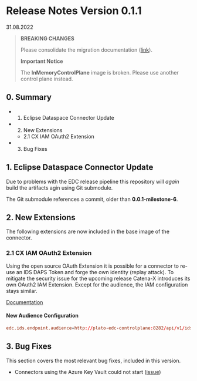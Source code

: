 # Release Notes Version 0.1.1

31.08.2022

> **BREAKING CHANGES**
>
> Please consolidate the migration documentation ([link](../migration/Version_0.1.0_0.1.1.md)).
>
> **Important Notice**
>
> The **InMemoryControlPlane** image is broken. Please use another control plane instead.

## 0. Summary

- 1. Eclipse Dataspace Connector Update
- 2. New Extensions
  - 2.1 CX IAM OAuth2 Extension
- 3. Bug Fixes

## 1. Eclipse Dataspace Connector Update

Due to problems with the EDC release pipeline this repository will _again_ build the artifacts agin using Git submodule.

The Git submodule references a commit, older than **0.0.1-milestone-6**.

## 2. New Extensions

The following extensions are now included in the base image of the connector.

### 2.1 CX IAM OAuth2 Extension

Using the open source OAuth Extension it is possible for a connector to re-use an IDS DAPS Token and forge the own identity (replay attack). To mitigate the security issue for the upcoming release Catena-X introduces its own OAuth2 IAM Extension. Except for the audience, the IAM configuration stays similar.

[Documentation](../../edc-extensions/cx-oauth2/README.md)

#### New Audience Configuration

```conf
edc.ids.endpoint.audience=http://plato-edc-controlplane:8282/api/v1/ids/data
```

## 3. Bug Fixes

This section covers the most relevant bug fixes, included in this version.

- Connectors using the Azure Key Vault could not start ([issue](https://github.com/eclipse-dataspaceconnector/DataSpaceConnector/issues/1892))
